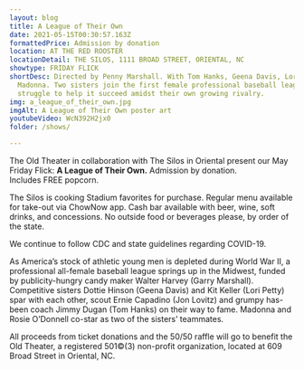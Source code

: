 ```yaml
---
layout: blog
title: A League of Their Own
date: 2021-05-15T00:30:57.163Z
formattedPrice: Admission by donation
location: AT THE RED ROOSTER
locationDetail: THE SILOS, 1111 BROAD STREET, ORIENTAL, NC
showtype: FRIDAY FLICK
shortDesc: Directed by Penny Marshall. With Tom Hanks, Geena Davis, Lori Petty,
  Madonna. Two sisters join the first female professional baseball league and
  struggle to help it succeed amidst their own growing rivalry.
img: a_league_of_their_own.jpg
imgAlt: A League of Their Own poster art
youtubeVideo: WcN392H2jx0
folder: /shows/

---
```

The Old Theater in collaboration with The Silos in Oriental present our May Friday Flick:  **A League of Their Own.** Admission by donation. Includes FREE popcorn.

The Silos is cooking Stadium favorites for purchase. Regular menu available for take-out via ChowNow app. Cash bar available with beer, wine, soft drinks, and concessions. No outside food or beverages please, by order of the state.

We continue to follow CDC and state guidelines regarding COVID-19.

As America’s stock of athletic young men is depleted during World War II, a professional all-female baseball league springs up in the Midwest, funded by publicity-hungry candy maker Walter Harvey (Garry Marshall). Competitive sisters Dottie Hinson (Geena Davis) and Kit Keller (Lori Petty) spar with each other, scout Ernie Capadino (Jon Lovitz) and grumpy has-been coach Jimmy Dugan (Tom Hanks) on their way to fame. Madonna and Rosie O’Donnell co-star as two of the sisters’ teammates.

All proceeds from ticket donations and the 50/50 raffle will go to benefit the Old Theater, a registered 501©(3) non-profit organization, located at 609 Broad Street in Oriental, NC.